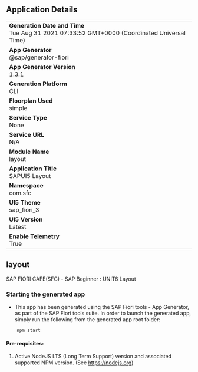 ## Application Details
|               |
| ------------- |
|**Generation Date and Time**<br>Tue Aug 31 2021 07:33:52 GMT+0000 (Coordinated Universal Time)|
|**App Generator**<br>@sap/generator-fiori|
|**App Generator Version**<br>1.3.1|
|**Generation Platform**<br>CLI|
|**Floorplan Used**<br>simple|
|**Service Type**<br>None|
|**Service URL**<br>N/A
|**Module Name**<br>layout|
|**Application Title**<br>SAPUI5 Layout|
|**Namespace**<br>com.sfc|
|**UI5 Theme**<br>sap_fiori_3|
|**UI5 Version**<br>Latest|
|**Enable Telemetry**<br>True|

## layout

SAP FIORI CAFE(SFC) - SAP Beginner : UNIT6 Layout

### Starting the generated app

-   This app has been generated using the SAP Fiori tools - App Generator, as part of the SAP Fiori tools suite.  In order to launch the generated app, simply run the following from the generated app root folder:

```
    npm start
```

#### Pre-requisites:

1. Active NodeJS LTS (Long Term Support) version and associated supported NPM version.  (See https://nodejs.org)


